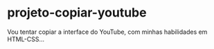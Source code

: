 # projeto-copiar-youtube
Vou tentar copiar a interface do YouTube, com minhas habilidades em HTML-CSS...
